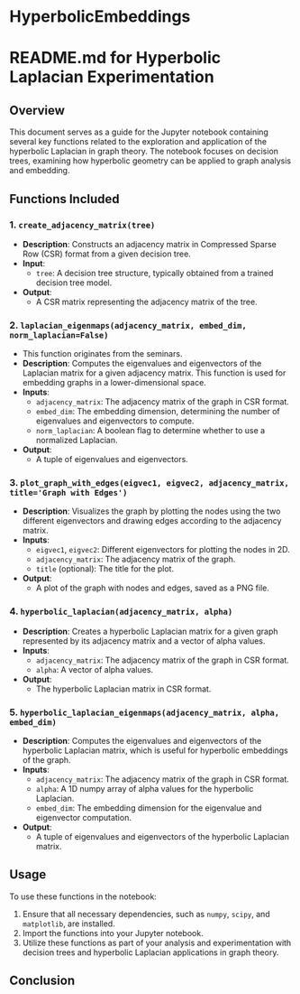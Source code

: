 # HyperbolicEmbeddings

# README.md for Hyperbolic Laplacian Experimentation

## Overview

This document serves as a guide for the Jupyter notebook containing several key functions related to the exploration and application of the hyperbolic Laplacian in graph theory. The notebook focuses on decision trees, examining how hyperbolic geometry can be applied to graph analysis and embedding.

## Functions Included

### 1. `create_adjacency_matrix(tree)`

- **Description**: Constructs an adjacency matrix in Compressed Sparse Row (CSR) format from a given decision tree.
- **Input**:
  - `tree`: A decision tree structure, typically obtained from a trained decision tree model.
- **Output**: 
  - A CSR matrix representing the adjacency matrix of the tree.

### 2. `laplacian_eigenmaps(adjacency_matrix, embed_dim, norm_laplacian=False)`
- This function originates from the seminars.
- **Description**: Computes the eigenvalues and eigenvectors of the Laplacian matrix for a given adjacency matrix. This function is used for embedding graphs in a lower-dimensional space.
- **Inputs**:
  - `adjacency_matrix`: The adjacency matrix of the graph in CSR format.
  - `embed_dim`: The embedding dimension, determining the number of eigenvalues and eigenvectors to compute.
  - `norm_laplacian`: A boolean flag to determine whether to use a normalized Laplacian.
- **Output**: 
  - A tuple of eigenvalues and eigenvectors.

### 3. `plot_graph_with_edges(eigvec1, eigvec2, adjacency_matrix, title='Graph with Edges')`

- **Description**: Visualizes the graph by plotting the nodes using the two different eigenvectors and drawing edges according to the adjacency matrix.
- **Inputs**:
  - `eigvec1`, `eigvec2`: Different eigenvectors for plotting the nodes in 2D.
  - `adjacency_matrix`: The adjacency matrix of the graph.
  - `title` (optional): The title for the plot.
- **Output**: 
  - A plot of the graph with nodes and edges, saved as a PNG file.

### 4. `hyperbolic_laplacian(adjacency_matrix, alpha)`

- **Description**: Creates a hyperbolic Laplacian matrix for a given graph represented by its adjacency matrix and a vector of alpha values.
- **Inputs**:
  - `adjacency_matrix`: The adjacency matrix of the graph in CSR format.
  - `alpha`: A vector of alpha values.
- **Output**: 
  - The hyperbolic Laplacian matrix in CSR format.

### 5. `hyperbolic_laplacian_eigenmaps(adjacency_matrix, alpha, embed_dim)`

- **Description**: Computes the eigenvalues and eigenvectors of the hyperbolic Laplacian matrix, which is useful for hyperbolic embeddings of the graph.
- **Inputs**:
  - `adjacency_matrix`: The adjacency matrix of the graph in CSR format.
  - `alpha`: A 1D numpy array of alpha values for the hyperbolic Laplacian.
  - `embed_dim`: The embedding dimension for the eigenvalue and eigenvector computation.
- **Output**: 
  - A tuple of eigenvalues and eigenvectors of the hyperbolic Laplacian matrix.

## Usage

To use these functions in the notebook:

1. Ensure that all necessary dependencies, such as `numpy`, `scipy`, and `matplotlib`, are installed.
2. Import the functions into your Jupyter notebook.
3. Utilize these functions as part of your analysis and experimentation with decision trees and hyperbolic Laplacian applications in graph theory.

## Conclusion
